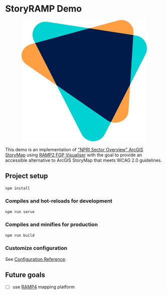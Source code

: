 # StoryRAMP Demo

<p align="center"><img src="./src/assets/logo.svg"></p>

This demo is an implementation of ["NPRI Sector Overview" ArcGIS StoryMap](https://maps.canada.ca/journal/mj.html?lang=en&appid=703d9327d99d445eb4c1e94a47c1933e) using [RAMP2 FGP Visualiser](https://github.com/fgpv-vpgf/fgpv-vpgf) with the goal to provide an accessible alternative to ArcGIS StoryMap that meets WCAG 2.0 guidelines.

## Project setup

```
npm install
```

### Compiles and hot-reloads for development

```
npm run serve
```

### Compiles and minifies for production

```
npm run build
```

### Customize configuration

See [Configuration Reference](https://cli.vuejs.org/config/).

## Future goals

- [ ] use [RAMP4](https://github.com/ramp4-pcar4/ramp4-pcar4) mapping platform
